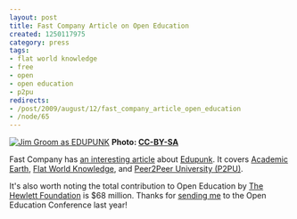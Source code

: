 ```yaml
--- 
layout: post
title: Fast Company Article on Open Education
created: 1250117975
category: press
tags:
- flat world knowledge
- free
- open
- open education
- p2pu
redirects:
- /post/2009/august/12/fast_company_article_open_education
- /node/65
---
```

<a href="http://www.flickr.com/photos/bionicteaching/2533948716/"><img src="http://farm3.static.flickr.com/2417/2533948716_ab180179c4.jpg" alt="Jim Groom as EDUPUNK"/></a>
<strong>Photo: <a href="http://www.flickr.com/photos/bionicteaching/2533948716">CC-BY-SA</a></strong>

Fast Company has <a href="http://www.fastcompany.com/magazine/138/who-needs-harvard.html">an interesting article</a> about <a href="http://en.wikipedia.org/wiki/Edupunk">Edupunk</a>. It covers <a href="http://academicearth.org/">Academic Earth</a>, <a href="http://www.flatworldknowledge.com">Flat World Knowledge</a>, and <a href="http://p2pu.org">Peer2Peer University (P2PU)</a>.

It's also worth noting the total contribution to Open Education by <a href="http://www.hewlett.org/">The Hewlett Foundation</a> is $68 million. Thanks for <a href="http://www.johndbritton.com/post/2009/february/04/open_education_2008_celebrating_ten_years_open_content">sending me</a> to the Open Education Conference last year!
